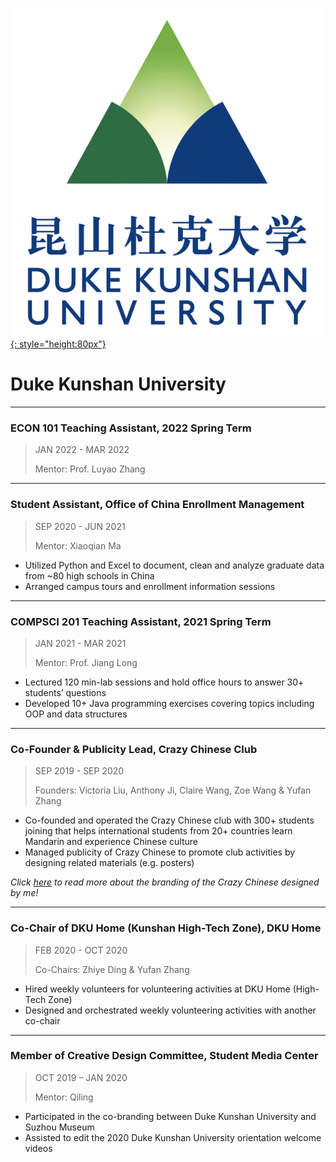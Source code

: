 [![DKU](../img/logos/dku_ver.png){: style="height:80px"}](https://duke.edu/)

# Duke Kunshan University

<!-- [![DKU](../img/logos/dku_ver.png){: style="height:80px"}](https://duke.edu/) -->

---

### ECON 101 Teaching Assistant, 2022 Spring Term

> JAN 2022 - MAR 2022
>
> Mentor: Prof. Luyao Zhang

---

### Student Assistant, Office of China Enrollment Management

> SEP 2020 - JUN 2021
>
> Mentor: Xiaoqian Ma

- Utilized Python and Excel to document, clean and analyze graduate data from ~80 high schools in China
- Arranged campus tours and enrollment information sessions

---

### COMPSCI 201 Teaching Assistant, 2021 Spring Term

> JAN 2021 - MAR 2021
>
> Mentor: Prof. Jiang Long

- Lectured 120 min-lab sessions and hold office hours to answer 30+ students’ questions
- Developed 10+ Java programming exercises covering topics including OOP and data structures

---

### Co-Founder & Publicity Lead, Crazy Chinese Club

> SEP 2019 - SEP 2020
> 
> Founders: Victoria Liu, Anthony Ji, Claire Wang, Zoe Wang & Yufan Zhang

- Co-founded and operated the Crazy Chinese club with 300+ students joining that helps international students from 20+ countries learn Mandarin and experience Chinese culture 
- Managed publicity of Crazy Chinese to promote club activities by designing related materials (e.g. posters)

*Click [here](../Life/GraphicDesign.md) to read more about the branding of the Crazy Chinese designed by me!*

---

### Co-Chair of DKU Home (Kunshan High-Tech Zone), DKU Home

> FEB 2020 - OCT 2020
> 
> Co-Chairs: Zhiye Ding & Yufan Zhang

- Hired weekly volunteers for volunteering activities at DKU Home (High-Tech Zone)
- Designed and orchestrated weekly volunteering activities with another co-chair

---

### Member of Creative Design Committee, Student Media Center

> OCT 2019 – JAN 2020
> 
> Mentor: Qiling

- Participated in the co-branding between Duke Kunshan University and Suzhou Museum
- Assisted to edit the 2020 Duke Kunshan University orientation welcome videos
